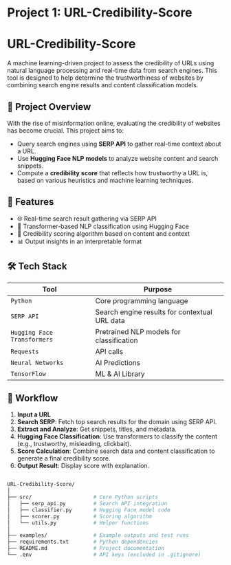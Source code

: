 # Project 1: URL-Credibility-Score

# URL-Credibility-Score 

A machine learning-driven project to assess the credibility of URLs using natural language processing and real-time data from search engines. This tool is designed to help determine the trustworthiness of websites by combining search engine results and content classification models.

## 🚀 Project Overview

With the rise of misinformation online, evaluating the credibility of websites has become crucial. This project aims to:

- Query search engines using **SERP API** to gather real-time context about a URL.
- Use **Hugging Face NLP models** to analyze website content and search snippets.
- Compute a **credibility score** that reflects how trustworthy a URL is, based on various heuristics and machine learning techniques.

## 🔧 Features

- 🌐 Real-time search result gathering via SERP API
- 🧠 Transformer-based NLP classification using Hugging Face
- 🧮 Credibility scoring algorithm based on content and context
- 📊 Output insights in an interpretable format

## 🛠️ Tech Stack

| Tool | Purpose |
|------|---------|
| `Python` | Core programming language |
| `SERP API` | Search engine results for contextual URL data |
| `Hugging Face Transformers` | Pretrained NLP models for classification |
| `Requests` | API calls |
| `Neural Networks` | AI Predictions |
| `TensorFlow` | ML & AI Library |

## 🧠 Workflow

1. **Input a URL**
2. **Search SERP**: Fetch top search results for the domain using SERP API.
3. **Extract and Analyze**: Get snippets, titles, and metadata.
4. **Hugging Face Classification**: Use transformers to classify the content (e.g., trustworthy, misleading, clickbait).
5. **Score Calculation**: Combine search data and content classification to generate a final credibility score.
6. **Output Result**: Display score with explanation.



```bash

URL-Credibility-Score/
│
├── src/                    # Core Python scripts
│   ├── serp_api.py         # Search API integration
│   ├── classifier.py       # Hugging Face model code
│   ├── scorer.py           # Scoring algorithm
│   └── utils.py            # Helper functions
│
├── examples/               # Example outputs and test runs
├── requirements.txt        # Python dependencies
├── README.md               # Project documentation
└── .env                    # API keys (excluded in .gitignore)
```
